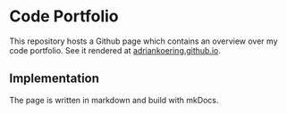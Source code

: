 # Code Portfolio

This repository hosts a Github page which contains an overview over my code portfolio. See it rendered at [adriankoering.github.io](https://adriankoering.github.io/).

## Implementation

The page is written in markdown and build with mkDocs.
